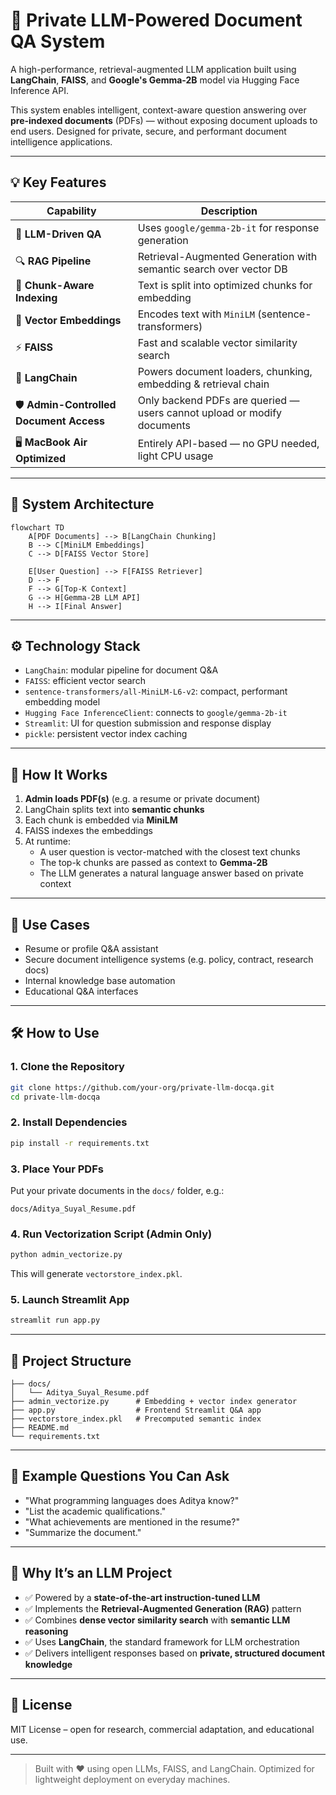 # 🤖 Private LLM-Powered Document QA System

A high-performance, retrieval-augmented LLM application built using **LangChain**, **FAISS**, and **Google's Gemma-2B** model via Hugging Face Inference API.

This system enables intelligent, context-aware question answering over **pre-indexed documents** (PDFs) — without exposing document uploads to end users. Designed for private, secure, and performant document intelligence applications.

---

## 💡 Key Features

| Capability                             | Description                                                                 |
|----------------------------------------|-----------------------------------------------------------------------------|
| 🧠 **LLM-Driven QA**                    | Uses `google/gemma-2b-it` for response generation                          |
| 🔍 **RAG Pipeline**                    | Retrieval-Augmented Generation with semantic search over vector DB         |
| 🧩 **Chunk-Aware Indexing**             | Text is split into optimized chunks for embedding                          |
| 🧬 **Vector Embeddings**                | Encodes text with `MiniLM` (sentence-transformers)                         |
| ⚡ **FAISS**                            | Fast and scalable vector similarity search                                 |
| 🧱 **LangChain**                        | Powers document loaders, chunking, embedding & retrieval chain             |
| 🛡️ **Admin-Controlled Document Access** | Only backend PDFs are queried — users cannot upload or modify documents    |
| 🖥️ **MacBook Air Optimized**            | Entirely API-based — no GPU needed, light CPU usage                        |

---

## 🧠 System Architecture

```mermaid
flowchart TD
    A[PDF Documents] --> B[LangChain Chunking]
    B --> C[MiniLM Embeddings]
    C --> D[FAISS Vector Store]

    E[User Question] --> F[FAISS Retriever]
    D --> F
    F --> G[Top-K Context]
    G --> H[Gemma-2B LLM API]
    H --> I[Final Answer]
```

---

## ⚙️ Technology Stack

- `LangChain`: modular pipeline for document Q&A
- `FAISS`: efficient vector search
- `sentence-transformers/all-MiniLM-L6-v2`: compact, performant embedding model
- `Hugging Face InferenceClient`: connects to `google/gemma-2b-it`
- `Streamlit`: UI for question submission and response display
- `pickle`: persistent vector index caching

---

## 🧪 How It Works

1. **Admin loads PDF(s)** (e.g. a resume or private document)
2. LangChain splits text into **semantic chunks**
3. Each chunk is embedded via **MiniLM**
4. FAISS indexes the embeddings
5. At runtime:
   - A user question is vector-matched with the closest text chunks
   - The top-k chunks are passed as context to **Gemma-2B**
   - The LLM generates a natural language answer based on private context

---

## 🔐 Use Cases

- Resume or profile Q&A assistant
- Secure document intelligence systems (e.g. policy, contract, research docs)
- Internal knowledge base automation
- Educational Q&A interfaces

---

## 🛠️ How to Use

### 1. Clone the Repository
```bash
git clone https://github.com/your-org/private-llm-docqa.git
cd private-llm-docqa
```

### 2. Install Dependencies
```bash
pip install -r requirements.txt
```

### 3. Place Your PDFs
Put your private documents in the `docs/` folder, e.g.:
```
docs/Aditya_Suyal_Resume.pdf
```

### 4. Run Vectorization Script (Admin Only)
```bash
python admin_vectorize.py
```

This will generate `vectorstore_index.pkl`.

### 5. Launch Streamlit App
```bash
streamlit run app.py
```

---

## 📂 Project Structure

```
├── docs/
│   └── Aditya_Suyal_Resume.pdf
├── admin_vectorize.py      # Embedding + vector index generator
├── app.py                  # Frontend Streamlit Q&A app
├── vectorstore_index.pkl   # Precomputed semantic index
├── README.md
└── requirements.txt
```

---

## 🤖 Example Questions You Can Ask

- "What programming languages does Aditya know?"
- "List the academic qualifications."
- "What achievements are mentioned in the resume?"
- "Summarize the document."

---

## 🧠 Why It’s an LLM Project

- ✅ Powered by a **state-of-the-art instruction-tuned LLM**
- ✅ Implements the **Retrieval-Augmented Generation (RAG)** pattern
- ✅ Combines **dense vector similarity search** with **semantic LLM reasoning**
- ✅ Uses **LangChain**, the standard framework for LLM orchestration
- ✅ Delivers intelligent responses based on **private, structured document knowledge**

---

## 📄 License

MIT License – open for research, commercial adaptation, and educational use.

---

> Built with ❤️ using open LLMs, FAISS, and LangChain. Optimized for lightweight deployment on everyday machines.